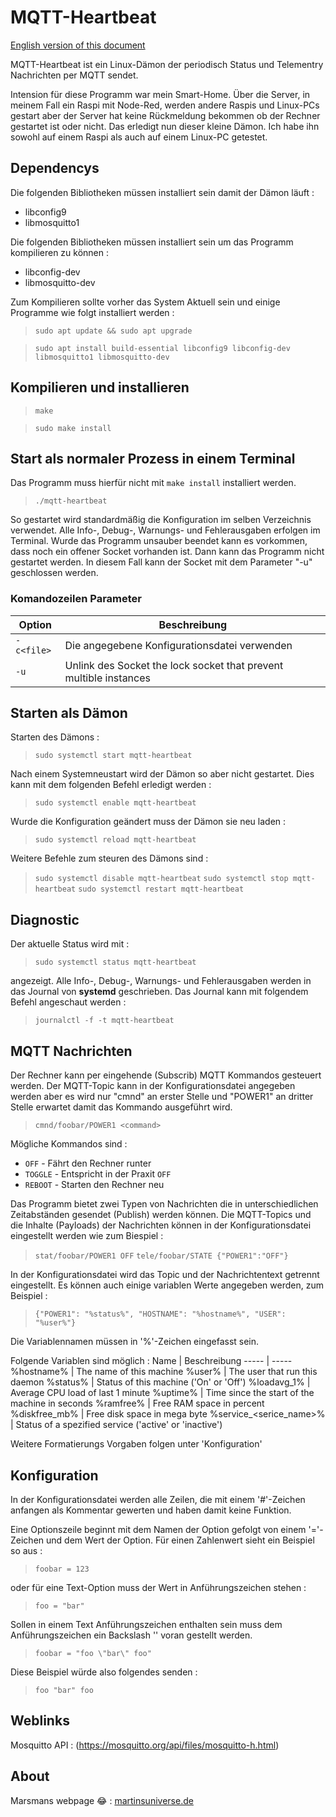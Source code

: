 # MQTT-Heartbeat

[English version of this document](README.md)

MQTT-Heartbeat ist ein Linux-Dämon der periodisch Status und Telementry Nachrichten per MQTT sendet. 

Intension für diese Programm war mein Smart-Home. Über die Server, in meinem Fall ein Raspi mit Node-Red, werden andere Raspis und Linux-PCs gestart aber der Server hat keine Rückmeldung bekommen ob der Rechner gestartet ist oder nicht. Das erledigt nun dieser kleine Dämon. Ich habe ihn sowohl auf einem Raspi als auch auf einem Linux-PC getestet.


## Dependencys

Die folgenden Bibliotheken müssen installiert sein damit der Dämon läuft :

* libconfig9
* libmosquitto1

Die folgenden Bibliotheken müssen installiert sein um das Programm kompilieren zu können :

* libconfig-dev
* libmosquitto-dev

Zum Kompilieren sollte vorher das System Aktuell sein und einige Programme wie folgt installiert werden :

>`sudo apt update && sudo apt upgrade`

>`sudo apt install build-essential libconfig9 libconfig-dev libmosquitto1 libmosquitto-dev`


## Kompilieren und installieren

>`make`

>`sudo make install`


## Start als normaler Prozess in einem Terminal

Das Programm muss hierfür nicht mit `make install` installiert werden.

>`./mqtt-heartbeat`

So gestartet wird standardmäßig die Konfiguration im selben Verzeichnis verwendet. Alle Info-, Debug-, Warnungs- und Fehlerausgaben erfolgen im Terminal.  Wurde das Programm unsauber beendet kann es vorkommen, dass noch ein offener Socket vorhanden ist. Dann kann das Programm nicht gestartet werden. In diesem Fall kann der Socket mit dem Parameter "-u" geschlossen werden.


### Komandozeilen Parameter

| Option | Beschreibung |
|-----|-----|
| `-c<file>` | Die angegebene Konfigurationsdatei verwenden |
| `-u` | Unlink des Socket the lock socket that prevent multible instances |


## Starten als Dämon

Starten des Dämons :

>`sudo systemctl start mqtt-heartbeat`

Nach einem Systemneustart wird der Dämon so aber nicht gestartet. Dies kann mit dem folgenden Befehl erledigt werden :

>`sudo systemctl enable mqtt-heartbeat`  

Wurde die Konfiguration geändert muss der Dämon sie neu laden :

>`sudo systemctl reload mqtt-heartbeat`

Weitere Befehle zum steuren des Dämons sind :

>`sudo systemctl disable mqtt-heartbeat`
>`sudo systemctl stop mqtt-heartbeat`
>`sudo systemctl restart mqtt-heartbeat`


## Diagnostic

Der aktuelle Status wird mit :

>`sudo systemctl status mqtt-heartbeat`

angezeigt. Alle Info-, Debug-, Warnungs- und Fehlerausgaben werden in das Journal von **systemd** geschrieben. Das Journal kann mit folgendem Befehl angeschaut werden :

>`journalctl -f -t mqtt-heartbeat`

## MQTT Nachrichten

Der Rechner kann per eingehende (Subscrib) MQTT Kommandos gesteuert werden. Der MQTT-Topic kann in der Konfigurationsdatei angegeben werden aber es wird nur "cmnd" an erster Stelle und "POWER1" an dritter Stelle erwartet damit das Kommando ausgeführt wird.
>`cmnd/foobar/POWER1 <command>`

Mögliche Kommandos sind :
* `OFF` - Fährt den Rechner runter
* `TOGGLE` - Entspricht in der Praxit `OFF`
* `REBOOT` - Starten den Rechner neu

Das Programm bietet zwei Typen von Nachrichten die in unterschiedlichen Zeitabständen gesendet (Publish) werden können. Die MQTT-Topics und die Inhalte (Payloads) der Nachrichten können in der Konfigurationsdatei eingestellt werden wie zum Biespiel :

>`stat/foobar/POWER1 OFF`
>`tele/foobar/STATE {"POWER1":"OFF"}`

In der Konfigurationsdatei wird das Topic und der Nachrichtentext getrennt eingestellt. Es können auch einige variablen Werte angegeben werden, zum Beispiel :

>`{"POWER1": "%status%", "HOSTNAME": "%hostname%", "USER": "%user%"}`

Die Variablennamen müssen in '%'-Zeichen eingefasst sein. 

Folgende Variablen sind möglich :
Name | Beschreibung
----- | -----
%hostname% | The name of this machine
%user% | The user that run this daemon
%status% | Status of this machine ('On' or 'Off')
%loadavg_1% | Average CPU load of last 1 minute
%uptime% | Time since the start of the machine in seconds
%ramfree% | Free RAM space in percent
%diskfree_mb% | Free disk space in mega byte
%service_<serice_name>% | Status of a spezified service ('active' or 'inactive')

Weitere Formatierungs Vorgaben folgen unter 'Konfiguration'

## Konfiguration

In der Konfigurationsdatei werden alle Zeilen, die mit einem '#'-Zeichen anfangen als Kommentar gewerten und haben damit keine Funktion. 

Eine Optionszeile beginnt mit dem Namen der Option gefolgt von einem '='-Zeichen und dem Wert der Option. Für einen Zahlenwert sieht ein Beispiel so aus :

>`foobar = 123`

oder für eine Text-Option muss der Wert in Anführungszeichen stehen :

>`foo = "bar"`

Sollen in einem Text Anführungszeichen enthalten sein muss dem Anführungszeichen ein Backslash '\' voran gestellt werden.

>`foobar = "foo \"bar\" foo"`

Diese Beispiel würde also folgendes senden :

>`foo "bar" foo`


## Weblinks

Mosquitto API : (https://mosquitto.org/api/files/mosquitto-h.html)

## About

Marsmans webpage :joy: : [martinsuniverse.de](https://martinsuniverse.de)
